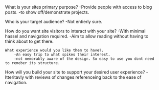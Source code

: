 What is your sites primary purpose?
    -Provide people with access to blog posts.
    -to show off/demonstrate projects.

Who is your target audience?
    -Not entierly sure.

How do you want site visitors to interact with your site?
    -With minimal hassel and navigation required.
    -Aim to allow reading without having to think about to get there.

    What experience would you like them to have?.
        -An easy trip to what spikes their interest.
        -not memorably aware of the design. So easy to use you dont need to remeber its structure.

How will you build your site to support your desired user experience?
    -Itteritavly with reviews of changes referenceing back to the ease of navigation.